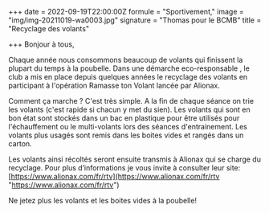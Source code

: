 +++
date = 2022-09-19T22:00:00Z
formule = "Sportivement,"
image = "img/img-20211019-wa0003.jpg"
signature = "Thomas pour le BCMB"
title = "Recyclage des volants"

+++
Bonjour à tous,

Chaque année nous consommons beaucoup de volants qui finissent la plupart du temps à la poubelle. Dans une démarche eco-responsable , le club a mis en place depuis quelques années le recyclage des volants en participant à l'opération Ramasse ton Volant lancée par Alionax. 

Comment ça marche ? C'est très simple. A la fin de chaque séance on trie les volants (c'est rapide si chacun y met du sien). Les volants qui sont en bon état sont stockés dans un bac en plastique pour être utilisés pour l'échauffement ou le multi-volants lors des séances d'entrainement. Les volants plus usagés sont remis dans les boites vides et rangés dans un carton. 

Les volants ainsi récoltés seront ensuite transmis à Alionax qui se charge du recyclage. Pour plus d’informations je vous invite à consulter leur site:  
[https://www.alionax.com/fr/rtv](https://www.alionax.com/fr/rtv "https://www.alionax.com/fr/rtv")

Ne jetez plus les volants et les boites vides à la poubelle!